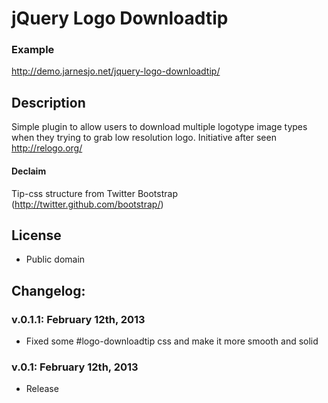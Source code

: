 # jQuery Logo Downloadtip

### Example
http://demo.jarnesjo.net/jquery-logo-downloadtip/

## Description
Simple plugin to allow users to download multiple logotype image types when they trying to grab low resolution logo.
Initiative after seen http://relogo.org/

#### Declaim
Tip-css structure from Twitter Bootstrap (http://twitter.github.com/bootstrap/)

## License
* Public domain

## Changelog:

### v.0.1.1: February 12th, 2013
* Fixed some #logo-downloadtip css and make it more smooth and solid

### v.0.1: February 12th, 2013
* Release

